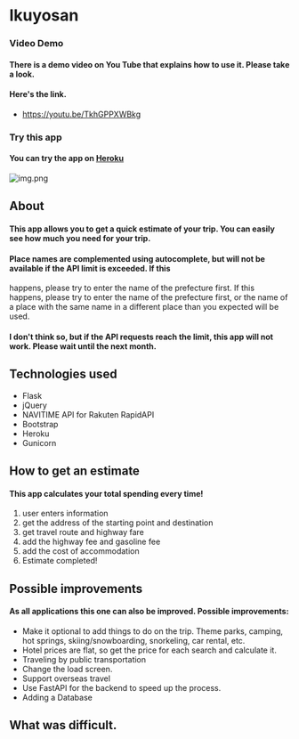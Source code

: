 # Ikuyosan

### Video Demo

#### There is a demo video on You Tube that explains how to use it. Please take a look.

#### Here's the link.

- https://youtu.be/TkhGPPXWBkg

### Try this app

#### You can try the app on [Heroku](https://ikuyosan.herokuapp.com/)

![img.png](https://user-images.githubusercontent.com/64204237/133374267-207abf51-f3e2-4d65-a49c-a0afdf0c3c3d.png)

## About

#### This app allows you to get a quick estimate of your trip. You can easily see how much you need for your trip.

#### Place names are complemented using autocomplete, but will not be available if the API limit is exceeded. If this
happens, please try to enter the name of the prefecture first. If this happens, please try to enter the name of the
prefecture first, or the name of a place with the same name in a different place than you expected will be used.

#### I don't think so, but if the API requests reach the limit, this app will not work. Please wait until the next month.

## Technologies used

- Flask
- jQuery
- NAVITIME API for Rakuten RapidAPI
- Bootstrap
- Heroku
- Gunicorn

## How to get an estimate

#### This app calculates your total spending every time!

1. user enters information
2. get the address of the starting point and destination
3. get travel route and highway fare
4. add the highway fee and gasoline fee
5. add the cost of accommodation
6. Estimate completed!

## Possible improvements

#### As all applications this one can also be improved. Possible improvements:

- Make it optional to add things to do on the trip. Theme parks, camping, hot springs, skiing/snowboarding, snorkeling,
  car rental, etc.
- Hotel prices are flat, so get the price for each search and calculate it.
- Traveling by public transportation
- Change the load screen.
- Support overseas travel
- Use FastAPI for the backend to speed up the process.
- Adding a Database

## What was difficult.

